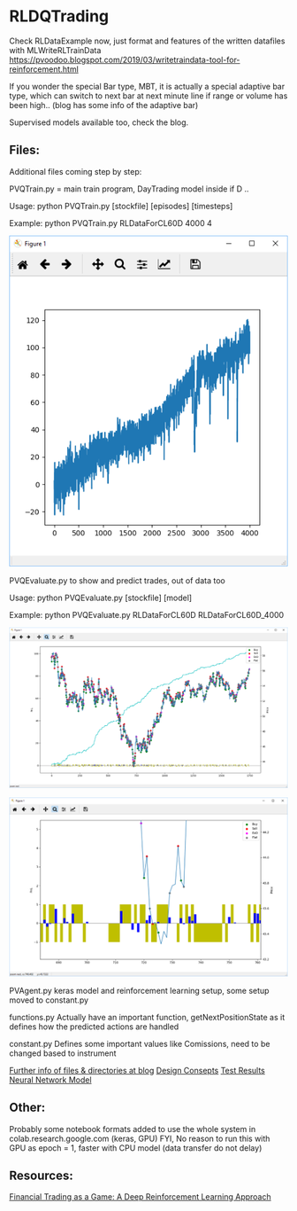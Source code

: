 # RLDQTrading 

Check RLDataExample now, just format and features of the written datafiles with MLWriteRLTrainData
https://pvoodoo.blogspot.com/2019/03/writetraindata-tool-for-reinforcement.html

If you wonder the special Bar type, MBT, it is actually a special adaptive bar type, which can switch to next bar at next minute line if range or volume has been high.. (blog has some info of the adaptive bar)

Supervised models available too, check the blog.


## Files:
Additional files coming step by step:

PVQTrain.py = main train program, DayTrading model inside if D ..

Usage: python PVQTrain.py [stockfile] [episodes] [timesteps]

Example: python PVQTrain.py RLDataForCL60D 4000 4

![Output:](info/CL60D_train.PNG)


PVQEvaluate.py to show and predict trades, out of data too

Usage: python PVQEvaluate.py [stockfile] [model]

Example: python PVQEvaluate.py RLDataForCL60D RLDataForCL60D_4000

![Output:](info/CL60D_evaluate.PNG)

![Zoomed Output:](info/CL60D_evaluate_zoomed.PNG)


PVAgent.py keras model and reinforcement learning setup, some setup moved to constant.py

functions.py  Actually have an important function, getNextPositionState as it defines how the predicted actions are handled

constant.py Defines some important values like Comissions, need to be changed based to instrument 

[Further info of files & directories at blog](https://pvoodoo.blogspot.com/2019/03/example-of-reinforcement-learning.html?view=flipcard)
[Design Consepts](https://pvoodoo.blogspot.com/2019/03/rl-for-trading-part-2-design-consepts.html)
[Test Results](https://pvoodoo.blogspot.com/2019/03/rl-for-trading-part-3.html)
[Neural Network Model](https://pvoodoo.blogspot.com/2019/03/rl-for-trading-part-4-neural-network.html)

## Other:

Probably some notebook formats added to use the whole system in colab.research.google.com (keras, GPU)
FYI, No reason to run this with GPU as epoch = 1, faster with CPU model (data transfer do not delay)

## Resources:

[Financial Trading as a Game: A Deep Reinforcement Learning Approach](https://arxiv.org/abs/1807.02787)

